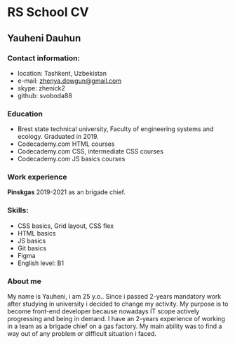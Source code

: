 # RS School CV

## Yauheni Dauhun

### Contact information:
- location: Tashkent, Uzbekistan
- e-mail: zhenya.dowgun@gmail.com
- skype: zhenick2
- github: svoboda88

### Education
- Brest state technical university, Faculty of engineering systems and ecology. Graduated in 2019.
- Codecademy.com HTML courses
- Codecademy.com CSS, intermediate CSS courses
- Codecademy.com JS basics courses

### Work experience
**Pinskgas** 2019-2021 as an brigade chief.

### Skills:
- CSS basics, Grid layout, CSS flex
- HTML basics
- JS basics
- Git basics
- Figma
- English level: B1

### About me
My name is Yauheni, i am 25 y.o.. Since i passed 2-years mandatory work after studying in university i decided to change my activity. My purpose is to become front-end developer because nowadays IT scope actively progressing and being in demand. I have an 2-years experience of working in a team as a brigade chief on a gas factory. My main ability was to find a way out of any problem or difficult situation i faced.
